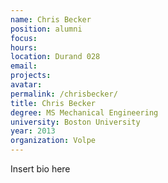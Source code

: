 ```yaml
---
name: Chris Becker
position: alumni
focus:
hours:
location: Durand 028
email:
projects:
avatar: 
permalink: /chrisbecker/
title: Chris Becker
degree: MS Mechanical Engineering
university: Boston University
year: 2013
organization: Volpe
---
```


Insert bio here